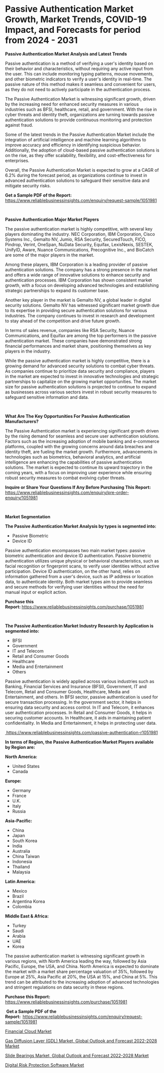 <p><h1>Passive Authentication Market Growth, Market Trends, COVID-19 Impact, and Forecasts for period from 2024 - 2031</h1></p><p><strong>Passive Authentication Market Analysis and Latest Trends</strong></p>
<p><p>Passive authentication is a method of verifying a user's identity based on their behavior and characteristics, without requiring any active input from the user. This can include monitoring typing patterns, mouse movements, and other biometric indicators to verify a user's identity in real-time. The passive nature of this method makes it seamless and convenient for users, as they do not need to actively participate in the authentication process.</p><p>The Passive Authentication Market is witnessing significant growth, driven by the increasing need for enhanced security measures in various industries such as BFSI, healthcare, retail, and government. With the rise in cyber threats and identity theft, organizations are turning towards passive authentication solutions to provide continuous monitoring and protection against fraud.</p><p>Some of the latest trends in the Passive Authentication Market include the integration of artificial intelligence and machine learning algorithms to improve accuracy and efficiency in identifying suspicious behavior. Additionally, the adoption of cloud-based passive authentication solutions is on the rise, as they offer scalability, flexibility, and cost-effectiveness for enterprises.</p><p>Overall, the Passive Authentication Market is expected to grow at a CAGR of 6.2% during the forecast period, as organizations continue to invest in advanced authentication solutions to safeguard their sensitive data and mitigate security risks.</p></p>
<p><strong>Get a Sample PDF of the Report:&nbsp;</strong> <a href="https://www.reliablebusinessinsights.com/enquiry/request-sample/1051981">https://www.reliablebusinessinsights.com/enquiry/request-sample/1051981</a></p>
<p>&nbsp;</p>
<p><strong>Passive Authentication Major Market Players</strong></p>
<p><p>The passive authentication market is highly competitive, with several key players dominating the industry. NEC Corporation, IBM Corporation, Cisco Systems Inc., Gemalto NV, Jumio, RSA Security, SecuredTouch, FICO, Pindrop, Verint, OneSpan, NuData Security, Equifax, LexisNexis, SESTEK, UnifyID, Aware, Nuance Communications, Precognitive Inc., and BioCatch are some of the major players in the market.</p><p>Among these players, IBM Corporation is a leading provider of passive authentication solutions. The company has a strong presence in the market and offers a wide range of innovative solutions to enhance security and authentication processes. IBM Corporation has shown consistent market growth, with a focus on developing advanced technologies and establishing strategic partnerships to expand its customer base.</p><p>Another key player in the market is Gemalto NV, a global leader in digital security solutions. Gemalto NV has witnessed significant market growth due to its expertise in providing secure authentication solutions for various industries. The company continues to invest in research and development to stay ahead of the competition and drive future growth.</p><p>In terms of sales revenue, companies like RSA Security, Nuance Communications, and Equifax are among the top performers in the passive authentication market. These companies have demonstrated strong financial performances and market share, positioning themselves as key players in the industry.</p><p>While the passive authentication market is highly competitive, there is a growing demand for advanced security solutions to combat cyber threats. As companies continue to prioritize data security and compliance, players in the market are expected to invest in innovative technologies and strategic partnerships to capitalize on the growing market opportunities. The market size for passive authentication solutions is projected to continue to expand as businesses across various sectors invest in robust security measures to safeguard sensitive information and data.</p></p>
<p>&nbsp;</p>
<p><strong>What Are The Key Opportunities For Passive Authentication Manufacturers?</strong></p>
<p><p>The Passive Authentication market is experiencing significant growth driven by the rising demand for seamless and secure user authentication solutions. Factors such as the increasing adoption of mobile banking and e-commerce platforms, coupled with the growing concerns around data breaches and identity theft, are fueling the market growth. Furthermore, advancements in technologies such as biometrics, behavioral analytics, and artificial intelligence are enhancing the capabilities of passive authentication solutions. The market is expected to continue its upward trajectory in the coming years, with a focus on improving user experience while ensuring robust security measures to combat evolving cyber threats.</p></p>
<p><strong>Inquire or Share Your Questions If Any Before Purchasing This Report:</strong> <a href="https://www.reliablebusinessinsights.com/enquiry/pre-order-enquiry/1051981">https://www.reliablebusinessinsights.com/enquiry/pre-order-enquiry/1051981</a></p>
<p>&nbsp;</p>
<p><strong>Market Segmentation</strong></p>
<p><strong>The Passive Authentication Market Analysis by types is segmented into:</strong></p>
<p><ul><li>Passive Biometric</li><li>Device ID</li></ul></p>
<p><p>Passive authentication encompasses two main market types: passive biometric authentication and device ID authentication. Passive biometric authentication utilizes unique physical or behavioral characteristics, such as facial recognition or fingerprint scans, to verify user identities without active participation. Device ID authentication, on the other hand, relies on information gathered from a user's device, such as IP address or location data, to authenticate identity. Both market types aim to provide seamless and secure methods for verifying user identities without the need for manual input or explicit action.</p></p>
<p><strong>Purchase this Report:&nbsp;</strong><a href="https://www.reliablebusinessinsights.com/purchase/1051981">https://www.reliablebusinessinsights.com/purchase/1051981</a></p>
<p>&nbsp;</p>
<p><strong>The Passive Authentication Market Industry Research by Application is segmented into:</strong></p>
<p><ul><li>BFSI</li><li>Government</li><li>IT and Telecom</li><li>Retail and Consumer Goods</li><li>Healthcare</li><li>Media and Entertainment</li><li>Others</li></ul></p>
<p><p>Passive authentication is widely applied across various industries such as Banking, Financial Services and Insurance (BFSI), Government, IT and Telecom, Retail and Consumer Goods, Healthcare, Media and Entertainment, and others. In BFSI sector, passive authentication is used for secure transaction processing. In the government sector, it helps in ensuring data security and access control. In IT and Telecom, it enhances user authentication processes. In Retail and Consumer Goods, it helps in securing customer accounts. In Healthcare, it aids in maintaining patient confidentiality. In Media and Entertainment, it helps in protecting user data.</p></p>
<p><a href="https://www.reliablebusinessinsights.com/passive-authentication-r1051981">&nbsp;https://www.reliablebusinessinsights.com/passive-authentication-r1051981</a></p>
<p><strong>In terms of Region, the Passive Authentication Market Players available by Region are:</strong></p>
<p>
    <p> <strong> North America: </strong>
        <ul>
            <li>United States</li>
            <li>Canada</li>
        </ul>
        </p> 
    <p> <strong> Europe: </strong>
        <ul>
            <li>Germany</li>
            <li>France</li>
            <li>U.K.</li>
            <li>Italy</li>
            <li>Russia</li>
        </ul>
        </p> 
    <p> <strong> Asia-Pacific: </strong>
        <ul>
            <li>China</li>
            <li>Japan</li>
            <li>South Korea</li>
            <li>India</li>
            <li>Australia</li>
            <li>China Taiwan</li>
            <li>Indonesia</li>
            <li>Thailand</li>
            <li>Malaysia</li>
        </ul>
        </p> 
    <p> <strong> Latin America: </strong>
        <ul>
            <li>Mexico</li>
            <li>Brazil</li>
            <li>Argentina Korea</li>
            <li>Colombia</li>
        </ul>
        </p> 
    <p> <strong> Middle East & Africa: </strong>
        <ul>
            <li>Turkey</li>
            <li>Saudi</li>
            <li>Arabia</li>
            <li>UAE</li>
            <li>Korea</li>
        </ul>
    </p>
    </p>
<p><p>The passive authentication market is witnessing significant growth in various regions, with North America leading the way, followed by Asia Pacific, Europe, the USA, and China. North America is expected to dominate the market with a market share percentage valuation of 35%, followed by Europe at 25%, Asia Pacific at 20%, the USA at 15%, and China at 5%. This trend can be attributed to the increasing adoption of advanced technologies and stringent regulations on data security in these regions.</p></p>
<p><strong>Purchase this Report: </strong><a href="https://www.reliablebusinessinsights.com/purchase/1051981">https://www.reliablebusinessinsights.com/purchase/1051981</a></p>
<p>&nbsp;<strong>Get a Sample PDF of the Report:&nbsp;&nbsp;</strong><a href="https://www.reliablebusinessinsights.com/enquiry/request-sample/1051981">https://www.reliablebusinessinsights.com/enquiry/request-sample/1051981</a></p>
<p><strong></strong></p>
<p><p><a href="https://github.com/msLonKoss78/Market-Research-Report-List-1/blob/main/financial-cloud-market.md">Financial Cloud Market</a></p><p><a href="https://www.linkedin.com/pulse/gas-diffusion-layer-gdl-market-global-outlook-forecast-2022-2028-yiqxf">Gas Diffusion Layer (GDL) Market, Global Outlook and Forecast 2022-2028 Market</a></p><p><a href="https://www.linkedin.com/pulse/insights-slide-bearings-market-global-outlook-forecast-2022-2028-v584e">Slide Bearings Market, Global Outlook and Forecast 2022-2028 Market</a></p><p><a href="https://github.com/lairestrong/Market-Research-Report-List-1/blob/main/digital-risk-protection-software-market.md">Digital Risk Protection Software Market</a></p></p>